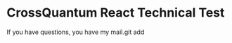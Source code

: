CrossQuantum React Technical Test
=====================

If you have questions, you have my mail.git add